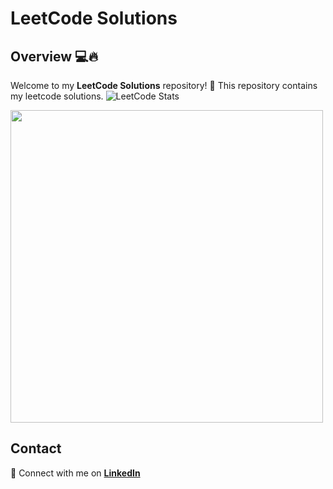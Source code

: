 # LeetCode Solutions

## Overview 💻🔥

Welcome to my **LeetCode Solutions** repository! 🚀 This repository contains my leetcode solutions.
![LeetCode Stats](https://leetcard.jacoblin.cool/Yuval-Kogan?theme=dark&font=JetBrains%20Mono)

<img src="https://media3.giphy.com/media/v1.Y2lkPTc5MGI3NjExdjVqYnBnMW9qMmk2NHE0eWp4ZHBlc3M1amN0cG84MmFob285dmZpeiZlcD12MV9pbnRlcm5hbF9naWZfYnlfaWQmY3Q9Zw/Z3VgQu8hkVeB1bakS9/giphy.gif" width="500"/>


## Contact

🔗 Connect with me on **[LinkedIn](https://www.linkedin.com/in/yuval-kogan)**
